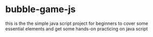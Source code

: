 # bubble-game-js
this is the the simple java script project for beginners to cover some essential elements and get some hands-on practicing on java script 
